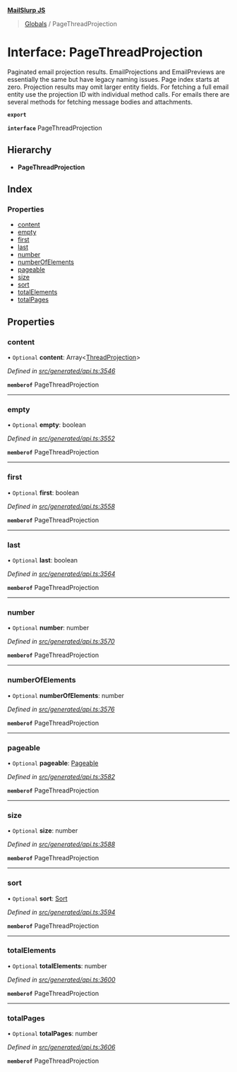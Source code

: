 **[MailSlurp JS](../README.md)**

> [Globals](../README.md) / PageThreadProjection

# Interface: PageThreadProjection

Paginated email projection results. EmailProjections and EmailPreviews are essentially the same but have legacy naming issues. Page index starts at zero. Projection results may omit larger entity fields. For fetching a full email entity use the projection ID with individual method calls. For emails there are several methods for fetching message bodies and attachments.

**`export`** 

**`interface`** PageThreadProjection

## Hierarchy

* **PageThreadProjection**

## Index

### Properties

* [content](pagethreadprojection.md#content)
* [empty](pagethreadprojection.md#empty)
* [first](pagethreadprojection.md#first)
* [last](pagethreadprojection.md#last)
* [number](pagethreadprojection.md#number)
* [numberOfElements](pagethreadprojection.md#numberofelements)
* [pageable](pagethreadprojection.md#pageable)
* [size](pagethreadprojection.md#size)
* [sort](pagethreadprojection.md#sort)
* [totalElements](pagethreadprojection.md#totalelements)
* [totalPages](pagethreadprojection.md#totalpages)

## Properties

### content

• `Optional` **content**: Array\<[ThreadProjection](threadprojection.md)>

*Defined in [src/generated/api.ts:3546](https://github.com/mailslurp/mailslurp-client/blob/6b679b8/src/generated/api.ts#L3546)*

**`memberof`** PageThreadProjection

___

### empty

• `Optional` **empty**: boolean

*Defined in [src/generated/api.ts:3552](https://github.com/mailslurp/mailslurp-client/blob/6b679b8/src/generated/api.ts#L3552)*

**`memberof`** PageThreadProjection

___

### first

• `Optional` **first**: boolean

*Defined in [src/generated/api.ts:3558](https://github.com/mailslurp/mailslurp-client/blob/6b679b8/src/generated/api.ts#L3558)*

**`memberof`** PageThreadProjection

___

### last

• `Optional` **last**: boolean

*Defined in [src/generated/api.ts:3564](https://github.com/mailslurp/mailslurp-client/blob/6b679b8/src/generated/api.ts#L3564)*

**`memberof`** PageThreadProjection

___

### number

• `Optional` **number**: number

*Defined in [src/generated/api.ts:3570](https://github.com/mailslurp/mailslurp-client/blob/6b679b8/src/generated/api.ts#L3570)*

**`memberof`** PageThreadProjection

___

### numberOfElements

• `Optional` **numberOfElements**: number

*Defined in [src/generated/api.ts:3576](https://github.com/mailslurp/mailslurp-client/blob/6b679b8/src/generated/api.ts#L3576)*

**`memberof`** PageThreadProjection

___

### pageable

• `Optional` **pageable**: [Pageable](pageable.md)

*Defined in [src/generated/api.ts:3582](https://github.com/mailslurp/mailslurp-client/blob/6b679b8/src/generated/api.ts#L3582)*

**`memberof`** PageThreadProjection

___

### size

• `Optional` **size**: number

*Defined in [src/generated/api.ts:3588](https://github.com/mailslurp/mailslurp-client/blob/6b679b8/src/generated/api.ts#L3588)*

**`memberof`** PageThreadProjection

___

### sort

• `Optional` **sort**: [Sort](sort.md)

*Defined in [src/generated/api.ts:3594](https://github.com/mailslurp/mailslurp-client/blob/6b679b8/src/generated/api.ts#L3594)*

**`memberof`** PageThreadProjection

___

### totalElements

• `Optional` **totalElements**: number

*Defined in [src/generated/api.ts:3600](https://github.com/mailslurp/mailslurp-client/blob/6b679b8/src/generated/api.ts#L3600)*

**`memberof`** PageThreadProjection

___

### totalPages

• `Optional` **totalPages**: number

*Defined in [src/generated/api.ts:3606](https://github.com/mailslurp/mailslurp-client/blob/6b679b8/src/generated/api.ts#L3606)*

**`memberof`** PageThreadProjection
